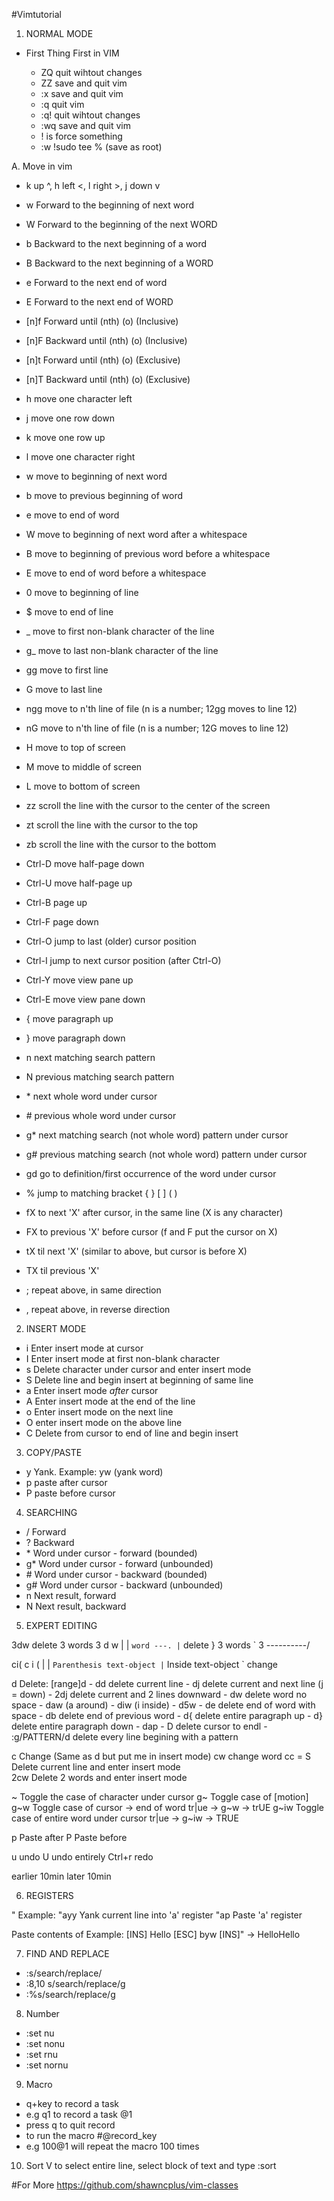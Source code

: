 #Vimtutorial

1. NORMAL MODE

 * First Thing First in VIM

    * ZQ quit wihtout changes
    * ZZ save and quit vim
    * :x save and quit vim
    * :q quit vim
    * :q! quit wihtout changes
    * :wq save and quit vim
    * ! is force something
    * :w !sudo tee % (save as root)

A. Move in vim

- k up ^, h left <, l right >, j down v

- w  Forward to the beginning of next word
- W  Forward to the beginning of the next WORD
- b  Backward to the next beginning of a word
- B  Backward to the next beginning of a WORD
- e  Forward to the next end of word
- E  Forward to the next end of WORD

- [n]f<o>  Forward until (nth) (o)  (Inclusive)
- [n]F<o>  Backward until (nth) (o) (Inclusive)
- [n]t<o>  Forward until (nth) (o)  (Exclusive)
- [n]T<o>  Backward until (nth) (o) (Exclusive)

- h   move one character left
- j   move one row down
- k   move one row up
- l   move one character right
- w   move to beginning of next word
- b   move to previous beginning of word
- e   move to end of word
- W   move to beginning of next word after a whitespace
- B   move to beginning of previous word before a whitespace
- E   move to end of word before a whitespace
- 0   move to beginning of line
- $   move to end of line
- _   move to first non-blank character of the line
- g_  move to last non-blank character of the line
- gg  move to first line
- G   move to last line
- ngg move to n'th line of file (n is a number; 12gg moves to line 12)
- nG  move to n'th line of file (n is a number; 12G moves to line 12)
- H   move to top of screen
- M   move to middle of screen
- L   move to bottom of screen

- zz  scroll the line with the cursor to the center of the screen
- zt  scroll the line with the cursor to the top
- zb  scroll the line with the cursor to the bottom

- Ctrl-D  move half-page down
- Ctrl-U  move half-page up
- Ctrl-B  page up
- Ctrl-F  page down
- Ctrl-O  jump to last (older) cursor position
- Ctrl-I  jump to next cursor position (after Ctrl-O)
- Ctrl-Y  move view pane up
- Ctrl-E  move view pane down

- { move paragraph up
- } move paragraph down

- n   next matching search pattern
- N   previous matching search pattern
- \*   next whole word under cursor
- \#   previous whole word under cursor
- g*  next matching search (not whole word) pattern under cursor
- g#  previous matching search (not whole word) pattern under cursor
- gd  go to definition/first occurrence of the word under cursor
- \%   jump to matching bracket { } [ ] ( )

- fX  to next 'X' after cursor, in the same line (X is any character)
- FX  to previous 'X' before cursor (f and F put the cursor on X)
- tX  til next 'X' (similar to above, but cursor is before X)
- TX  til previous 'X'
- ;   repeat above, in same direction
- ,   repeat above, in reverse direction


2. INSERT MODE

- i  Enter insert mode at cursor
- I  Enter insert mode at first non-blank character
- s  Delete character under cursor and enter insert mode
- S  Delete line and begin insert at beginning of same line
- a  Enter insert mode _after_ cursor
- A  Enter insert mode at the end of the line
- o  Enter insert mode on the next line
- O  enter insert mode on the above line
- C  Delete from cursor to end of line and begin insert


3. COPY/PASTE

- y Yank. Example: yw (yank word)
- p paste after cursor
- P paste before cursor


4. SEARCHING

- \/  Forward
- ?  Backward
- \*  Word under cursor - forward  (bounded)
- g* Word under cursor - forward  (unbounded)
- \#  Word under cursor - backward (bounded)
- g# Word under cursor - backward (unbounded)
- n  Next result, forward
- N  Next result, backward

5. EXPERT EDITING

3dw  delete 3 words
3 d w
| | ` word ---.
| ` delete     } 3 words
` 3 ----------/

ci(
c i (
| | ` Parenthesis text-object
| ` Inside text-object
` change



d  Delete: [range]d<motion>
    - dd  delete current line
    - dj  delete current and next line (j = down)
    - 2dj delete current and 2 lines downward
    - dw delete word no space
    - daw (a around)
    - diw (i inside)
    - d5w
    - de delete end of word with space
    - db delete end of previous word 
    - d{ delete entire paragraph up
    - d} delete entire paragraph down
    - dap
    - D delete cursor to endl
    - :g/PATTERN/d delete every line begining with a pattern

c  Change (Same as d but put me in insert mode)
    cw  change word
    cc = S  Delete current line and enter insert mode  
    2cw  Delete 2 words and enter insert mode

~   Toggle the case of character under cursor
g~  Toggle case of [motion]
    g~w  Toggle case of cursor -> end of word
        tr|ue -> g~w -> trUE
    g~iw  Toggle case of entire word under cursor
        tr|ue -> g~iw -> TRUE

p  Paste after
P  Paste before

u undo
U undo entirely
Ctrl+r redo

earlier 10min
later 10min


6. REGISTERS

"<reg>
    Example:
        "ayy  Yank current line into 'a' register
        "ap   Paste 'a' register

<C-r><reg>  Paste contents of <reg>
    Example:
        [INS] Hello [ESC] byw [INS]<C-r>" -> HelloHello

7. FIND AND REPLACE
- :s/search/replace/
- :8,10 s/search/replace/g
- :%s/search/replace/g

8. Number
- :set nu
- :set nonu
- :set rnu
- :set nornu

9. Macro
- q+key to record a task
- e.g q1 to record a task @1
- press q to quit record
- to run the macro #@record_key
- e.g 100@1 will repeat the macro 100 times

10. Sort
V to select entire line, select block of text and type
:sort

#For More
https://github.com/shawncplus/vim-classes
